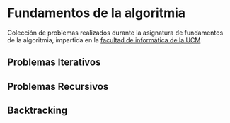 # Fundamentos de la algoritmia
Colección de problemas realizados durante la asignatura de fundamentos de la algoritmia, impartida en la [facultad de informática de la UCM](https://informatica.ucm.es/)

## Problemas Iterativos

## Problemas Recursivos

## Backtracking
